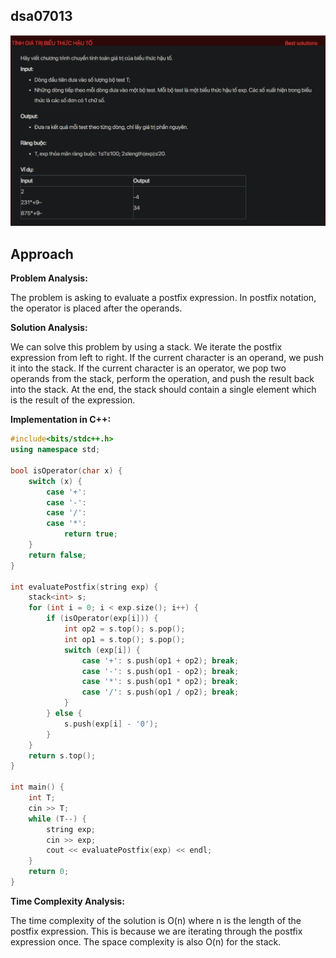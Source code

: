 ## dsa07013
![alt text](image.png)

## Approach
**Problem Analysis:**

The problem is asking to evaluate a postfix expression. In postfix notation, the operator is placed after the operands.

**Solution Analysis:**

We can solve this problem by using a stack. We iterate the postfix expression from left to right. If the current character is an operand, we push it into the stack. If the current character is an operator, we pop two operands from the stack, perform the operation, and push the result back into the stack. At the end, the stack should contain a single element which is the result of the expression.

**Implementation in C++:**

```cpp
#include<bits/stdc++.h>
using namespace std;

bool isOperator(char x) {
    switch (x) {
        case '+':
        case '-':
        case '/':
        case '*':
            return true;
    }
    return false;
}

int evaluatePostfix(string exp) {
    stack<int> s;
    for (int i = 0; i < exp.size(); i++) {
        if (isOperator(exp[i])) {
            int op2 = s.top(); s.pop();
            int op1 = s.top(); s.pop();
            switch (exp[i]) {
                case '+': s.push(op1 + op2); break;
                case '-': s.push(op1 - op2); break;
                case '*': s.push(op1 * op2); break;
                case '/': s.push(op1 / op2); break;
            }
        } else {
            s.push(exp[i] - '0');
        }
    }
    return s.top();
}

int main() {
    int T;
    cin >> T;
    while (T--) {
        string exp;
        cin >> exp;
        cout << evaluatePostfix(exp) << endl;
    }
    return 0;
}
```

**Time Complexity Analysis:**

The time complexity of the solution is O(n) where n is the length of the postfix expression. This is because we are iterating through the postfix expression once. The space complexity is also O(n) for the stack.